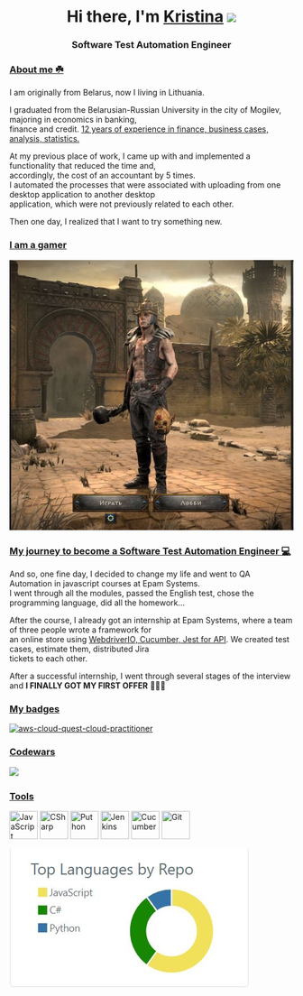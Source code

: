 <body>
  <h1 align="center">
    Hi there, I'm
    <a href="https://www.linkedin.com/in/kristina-garina-automation-software-engineer/" target="_blank">Kristina</a>
    <img src="https://github.com/blackcater/blackcater/raw/main/images/Hi.gif" height="32" />
  </h1>
  <h3 align="center">Software Test Automation Engineer</h3>
         <p>
            <div>
    <h3 align="left"> <u>  About me ☘️</u></h3>
  </p>
    <h align="left"> 
      I am originally from Belarus, now I living in Lithuania. <br>
      <p>
      I graduated from the Belarusian-Russian University in the city of Mogilev, majoring in economics in banking, <br>
      finance and credit. <u>12 years of experience in finance, business cases, analysis, statistics.</u><br>
    </p>
      <p> 
      At my previous place of work, I came up with and implemented a functionality that reduced the time and, <br>
      accordingly, the cost of an accountant by 5 times.<br>
      I automated the processes that were associated with uploading from one desktop application to another desktop <br>
      application, which were not previously related to each other. <br>
    </p> 
     <p> 
      Then one day, I realized that I want to try something new.
    </p> 
    </h>
  </p>
</div>
<div> <h3 align="left"><u>I am a gamer</u></h3> </div>

![Diablo](https://github.com/GarinaKristina/GarinaKristina/blob/main/diablo.JPG)

<div>
    <h3 align="left"><u>My journey to become a Software Test Automation Engineer 💻</u></h3>
    <p>
    <h>
And so, one fine day, I decided to change my life and went to QA Automation in javascript courses at Epam Systems. <br>
I went through all the modules, passed the English test, chose the programming language, did all the homework...<br>
<p>
After the course, I already got an internship at Epam Systems, where a team of three people wrote a framework for<br>
an online store using <u>WebdriverIO, Cucumber, Jest for API</u>.
 We created test cases, estimate them, distributed Jira <br>
tickets to each other.<br>
</p>
    </h>
    </p>
  <p>
  After a successful internship, I went through several stages of the interview and <b>I FINALLY GOT MY FIRST OFFER</b> 🎉🎉🎉
  </p>
    </div> 
</body>
<body>
    <h3 align="left"><u>My badges</u></h3>
    <p dir="auto"><a href="https://www.credly.com/badges/3766cfb3-b3c2-462f-b00c-60712bf49177/linked_in_profile" rel="nofollow"><img src="https://user-images.githubusercontent.com/62233209/232686468-2ece738e-f82a-4fff-82b1-2e07d1b54858.png" alt="aws-cloud-quest-cloud-practitioner" style="max-width: 100%;"></a></p>
   
  <h3 align="left"><u>Codewars</u></h3>
    <p dir="auto"><a href="https://www.codewars.com/users/GarinaKristina" rel="nofollow"><img src="https://www.codewars.com/users/GarinaKristina/badges/large" style="max-width: 100%;"></a></p>
  
 <h3 align="left"><u>Tools</u></h3>
<div>
  <img src="https://cdn.jsdelivr.net/gh/devicons/devicon/icons/javascript/javascript-plain.svg" title="JavaScript" width="50" height="50"/>
  <img src="https://cdn.jsdelivr.net/gh/devicons/devicon/icons/csharp/csharp-original.svg" title="CSharp" width="50" height="50" />
 <img src="https://cdn.jsdelivr.net/gh/devicons/devicon/icons/python/python-original-wordmark.svg"  title="Puthon" width="50" height="50" />
  <img src="https://cdn.jsdelivr.net/gh/devicons/devicon/icons/jenkins/jenkins-original.svg" title="Jenkins" width="50" height="50"/>
  <img src="https://cdn.jsdelivr.net/gh/devicons/devicon/icons/cucumber/cucumber-plain.svg" title="Cucumber" width="50" height="50"/>
   <img src="https://cdn.jsdelivr.net/gh/devicons/devicon/icons/git/git-original-wordmark.svg" title="Git" width="50" height="50" />
                                    
</div>
 
</body>
  
   
 ![Screenshot reporter result](https://github.com/GarinaKristina/GarinaKristina/blob/main/top.JPG)
